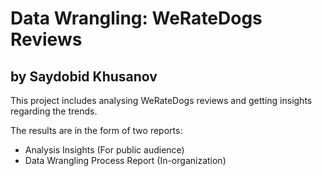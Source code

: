 # Data Wrangling: WeRateDogs Reviews
## by Saydobid Khusanov

This project includes analysing WeRateDogs reviews and getting insights regarding the trends.

The results are in the form of two reports:
* Analysis Insights (For public audience)
* Data Wrangling Process Report (In-organization)
